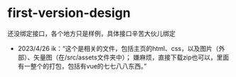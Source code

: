 # first-version-design
还没绑定接口，各个地方只是样例，具体接口辛苦大伙儿绑定

- 2023/4/26
ik：“这个是相关的文件，包括主页的html、css，以及图片（外部）、矢量图（在/src/assets文件夹中）；
嫌麻烦，直接下载zip也可以，里面有一整个的打包，包括有vue的七七八八东西。”
